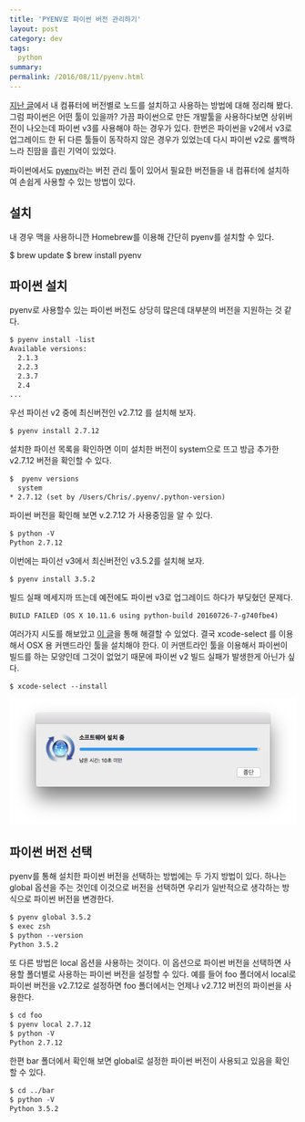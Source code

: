 ```yaml
---
title: 'PYENV로 파이썬 버전 관리하기'
layout: post
category: dev
tags:
  python
summary:
permalink: /2016/08/11/pyenv.html
---
```


[지난 글](/2016/08/10/nvm.html)에서 내 컴퓨터에 버전별로 노드를 설치하고 사용하는 방법에 대해 정리해 봤다.
그럼 파이썬은 어떤 툴이 있을까?
가끔 파이썬으로 만든 개발툴을 사용하다보면 상위버전이 나오는데 파이썬 v3를 사용해야 하는 경우가 있다.
한번은 파이썬을 v2에서 v3로 업그레이드 한 뒤 다른 툴들이 동작하지 않은 경우가 있었는데
다시 파이썬 v2로 롤백하느라 진땀을 흘린 기억이 있었다.

파이썬에서도 [pyenv](https://github.com/yyuu/pyenv)라는 버전 관리 툴이 있어서
필요한 버전들을 내 컴퓨터에 설치하여 손쉽게 사용할 수 있는 방법이 있다.


## 설치

내 경우 맥을 사용하니깐 Homebrew를 이용해 간단히 pyenv를 설치할 수 있다.

$ brew update
$ brew install pyenv


## 파이썬 설치

pyenv로 사용할수 있는 파이썬 버전도 상당히 많은데 대부분의 버전을 지원하는 것 같다.

```
$ pyenv install -list
Available versions:
  2.1.3
  2.2.3
  2.3.7
  2.4
...
```

우선 파이선 v2 중에 최신버전인 v2.7.12 를 설치해 보자.

```
$ pyenv install 2.7.12
```

설치한 파이선 목록을 확인하면 이미 설치한 버전이 system으로 뜨고 방금 추가한 v2.7.12 버전을 확인할 수 있다.

```
$  pyenv versions
  system
* 2.7.12 (set by /Users/Chris/.pyenv/.python-version)
```

파이썬 버전을 확인해 보면 v.2.7.12 가 사용중임을 알 수 있다.

```
$ python -V
Python 2.7.12
```

이번에는 파이선 v3에서 최신버전인 v3.5.2를 설치해 보자.

```
$ pyenv install 3.5.2
```

빌드 실패 메세지까 뜨는데 예전에도 파이썬 v3로 업그레이드 하다가 부딪혔던 문제다.

```
BUILD FAILED (OS X 10.11.6 using python-build 20160726-7-g740fbe4)
```

여러가지 시도를 해보았고 [이 글](https://github.com/yyuu/pyenv/issues/448)을 통해 해결할 수 있었다.
결국 xcode-select 를 이용해서 OSX 용 커맨드라인 툴을 설치해야 한다.
이 커맨트라인 툴을 이용해서 파이썬이 빌드를 하는 모양인데 그것이 없었기 때문에 파이썬 v2 빌드 실패가 발생한게 아닌가 싶다.

```
$ xcode-select --install
```

![](/assets/imgs/2016/xcode-select.png)


## 파이썬 버전 선택

pyenv를 통해 설치한 파이썬 버전을 선택하는 방법에는 두 가지 방법이 있다.
하나는 global 옵션을 주는 것인데 이것으로 버전을 선택하면 우리가 일반적으로 생각하는 방식으로 파이썬 버전을 변경한다.

```
$ pyenv global 3.5.2
$ exec zsh
$ python --version
Python 3.5.2
```

또 다른 방법은 local 옵션을 사용하는 것이다.
이 옵션으로 파이썬 버전을 선택하면 사용할 폴더별로 사용하는 파이썬 버전을 설정할 수 있다.
예를 들어 foo 폴더에서 local로 파이썬 버전을 v2.7.12로 설정하면 foo 폴더에서는 언제나 v2.7.12 버전의 파이썬을 사용한다.

```
$ cd foo
$ pyenv local 2.7.12
$ python -V
Python 2.7.12
```

한편 bar 폴더에서 확인해 보면 global로 설정한 파이썬 버전이 사용되고 있음을 확인할 수 있다.

```
$ cd ../bar
$ python -V
Python 3.5.2
```
